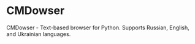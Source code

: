 # CMDowser
CMDowser - Text-based browser for Python. Supports Russian, English, and Ukrainian languages.
